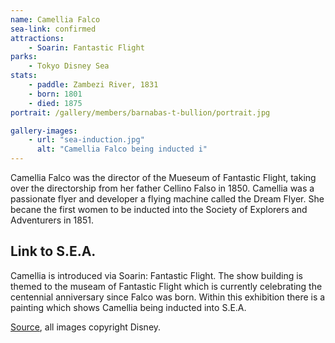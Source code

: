 ```yaml
---
name: Camellia Falco
sea-link: confirmed
attractions:
    - Soarin: Fantastic Flight
parks:
    - Tokyo Disney Sea
stats:
    - paddle: Zambezi River, 1831
    - born: 1801
    - died: 1875
portrait: /gallery/members/barnabas-t-bullion/portrait.jpg

gallery-images:
    - url: "sea-induction.jpg"
      alt: "Camellia Falco being inducted i"
---
```


Camellia Falco was the director of the Mueseum of Fantastic Flight, taking over the directorship from her father Cellino Falso in 1850. Camellia was a passionate flyer and developer a flying machine called the Dream Flyer. She becane the first women to be inducted into the Society of Explorers and Adventurers in 1851.

## Link to S.E.A.

Camellia is introduced via Soarin: Fantastic Flight. The show building is themed to the museam of Fantastic Flight which is currently celebrating the centennial anniversary since Falco was born. Within this exhibition there is a painting which shows Camellia being inducted into S.E.A.

[Source](https://www.tokyodisneyresort.jp/treasure/soaring/museum/special.html), all images copyright Disney.
